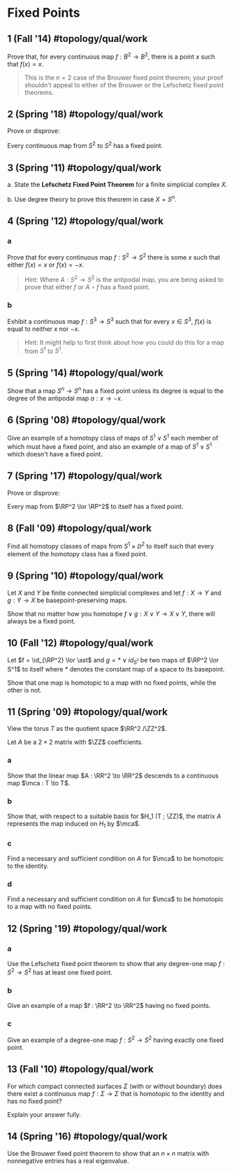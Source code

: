 # Fixed Points

## 1 (Fall '14) #topology/qual/work
Prove that, for every continuous map $f : B^2 \to B^2$, there is a point $x$ such that $f (x) = x$. 

> This is the $n = 2$ case of the Brouwer fixed point theorem; your proof shouldn't appeal to either of the Brouwer or the Lefschetz fixed point theorems.

## 2 (Spring '18) #topology/qual/work
Prove or disprove: 

Every continuous map from $S^2$ to $S^2$ has a fixed point.

## 3 (Spring '11) #topology/qual/work
a. State the **Lefschetz Fixed Point Theorem** for a finite simplicial complex $X$.

b. Use degree theory to prove this theorem in case $X = S^n$.

## 4 (Spring '12) #topology/qual/work

### a
Prove that for every continuous map $f : S^2 \to S^2$ there is some $x$ such that either $f (x) = x$ or $f (x) = -x$. 

> Hint: Where $A : S^2 \to S^2$ is the antipodal map, you are being asked to prove that either $f$ or $A \circ f$ has a fixed point.

### b
Exhibit a continuous map $f : S^3 \to S^3$ such that for every $x \in S^3$, $f (x)$ is equal to neither $x$ nor $-x$.

> Hint: It might help to first think about how you could do this for a map from $S^1$ to $S^1$.

## 5 (Spring '14) #topology/qual/work
Show that a map $S^n \to S^n$ has a fixed point unless its degree is equal to the degree of the antipodal map $a : x \to -x$.

## 6 (Spring '08) #topology/qual/work
Give an example of a homotopy class of maps of $S^1 \lor  S^1$ each member of which must have a fixed point, and also an example of a map of $S^1 \lor S^1$ which doesn't have a fixed point.

## 7 (Spring '17) #topology/qual/work
Prove or disprove: 

Every map from $\RP^2 \lor \RP^2$ to itself has a fixed point.

## 8 (Fall '09) #topology/qual/work
Find all homotopy classes of maps from $S^1 \times \DD^2$ to itself such that every element of the homotopy class has a fixed point.

## 9 (Spring '10) #topology/qual/work
Let $X$ and $Y$ be finite connected simplicial complexes and let $f : X \to Y$ and $g : Y \to X$ be basepoint-preserving maps. 

Show that no matter how you homotope $f \lor g : X \lor Y \to X \lor Y$, there will always be a fixed point.

## 10 (Fall '12) #topology/qual/work
Let $f = \id_{\RP^2} \lor \ast$ and $g = \ast \lor id_{S^1}$ be two maps of $\RP^2 \lor S^1$ to itself where $\ast$ denotes the constant map of a space to its basepoint.

Show that one map is homotopic to a map with no fixed points, while the other is not.

## 11 (Spring '09) #topology/qual/work
View the torus $T$ as the quotient space $\RR^2 /\ZZ^2$. 

Let $A$ be a $2 \times 2$ matrix with $\ZZ$ coefficients.

### a
Show that the linear map $A : \RR^2 \to \RR^2$ descends to a continuous map $\mca : T \to T$.

### b
Show that, with respect to a suitable basis for $H_1 (T ; \ZZ)$, the matrix $A$ represents the map induced on $H_1$ by $\mca$.

### c
Find a necessary and sufficient condition on $A$ for $\mca$ to be homotopic to the identity.

### d
Find a necessary and sufficient condition on $A$ for $\mca$ to be homotopic to a map with no fixed points.

## 12 (Spring '19) #topology/qual/work

### a
Use the Lefschetz fixed point theorem to show that any degree-one map $f : S^2 \to S^2$ has at least one fixed point.

### b
Give an example of a map $f : \RR^2 \to \RR^2$ having no fixed points.

### c
Give an example of a degree-one map $f : S^2 \to S^2$ having exactly one fixed point.

## 13 (Fall '10) #topology/qual/work
For which compact connected surfaces $\Sigma$ (with or without boundary) does there exist a continuous map $f : \Sigma \to \Sigma$ that is homotopic to the identity and has no fixed point? 

Explain your answer fully.

## 14 (Spring '16) #topology/qual/work
Use the Brouwer fixed point theorem to show that an $n \times n$ matrix with nonnegative entries has a real eigenvalue.
